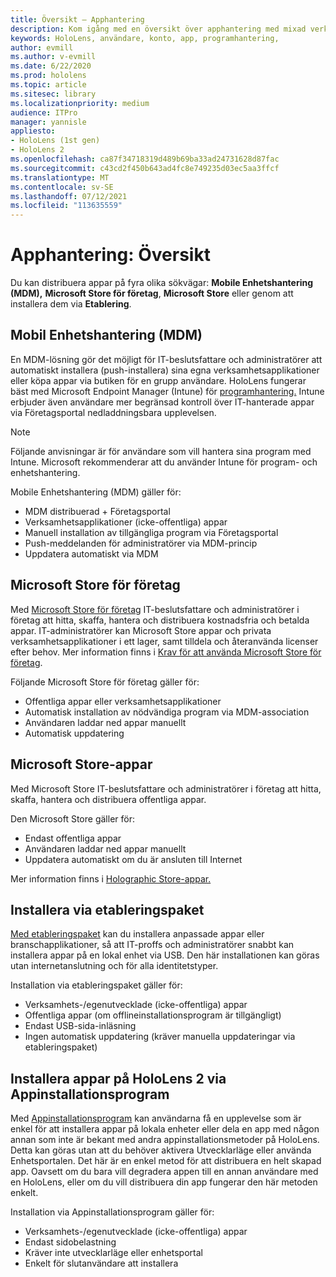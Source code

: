 ```yaml
---
title: Översikt – Apphantering
description: Kom igång med en översikt över apphantering med mixad verklighet med hantering av mobila enheter, Microsoft Store för företag och etableringspaket.
keywords: HoloLens, användare, konto, app, programhantering,
author: evmill
ms.author: v-evmill
ms.date: 6/22/2020
ms.prod: hololens
ms.topic: article
ms.sitesec: library
ms.localizationpriority: medium
audience: ITPro
manager: yannisle
appliesto:
- HoloLens (1st gen)
- HoloLens 2
ms.openlocfilehash: ca87f34718319d489b69ba33ad24731628d87fac
ms.sourcegitcommit: c43cd2f450b643ad4fc8e749235d03ec5aa3ffcf
ms.translationtype: MT
ms.contentlocale: sv-SE
ms.lasthandoff: 07/12/2021
ms.locfileid: "113635559"
---
```

# <a name="app-management-overview"></a>Apphantering: Översikt

Du kan distribuera appar på fyra olika sökvägar: **Mobile Enhetshantering (MDM),** **Microsoft Store för företag**, **Microsoft Store** eller genom att installera dem via **Etablering**.

## <a name="mobile-device-management-mdm"></a>Mobil Enhetshantering (MDM)

En MDM-lösning gör det möjligt för IT-beslutsfattare och administratörer att automatiskt installera (push-installera) sina egna verksamhetsapplikationer eller köpa appar via butiken för en grupp användare. HoloLens fungerar bäst med Microsoft Endpoint Manager (Intune) för [programhantering.](app-deploy-intune.md) Intune erbjuder även användare mer begränsad kontroll över IT-hanterade appar via Företagsportal nedladdningsbara upplevelsen.

> [!NOTE]
> Följande anvisningar är för användare som vill hantera sina program med Intune. Microsoft rekommenderar att du använder Intune för program- och enhetshantering.

Mobile Enhetshantering (MDM) gäller för:

* MDM distribuerad + Företagsportal
* Verksamhetsapplikationer (icke-offentliga) appar
* Manuell installation av tillgängliga program via Företagsportal
* Push-meddelanden för administratörer via MDM-princip
* Uppdatera automatiskt via MDM

## <a name="microsoft-store-for-business"></a>Microsoft Store för företag

Med [Microsoft Store för företag](app-deploy-store-business.md) IT-beslutsfattare och administratörer i företag att hitta, skaffa, hantera och distribuera kostnadsfria och betalda appar. IT-administratörer kan Microsoft Store appar och privata verksamhetsapplikationer i ett lager, samt tilldela och återanvända licenser efter behov. Mer information finns i [Krav för att använda Microsoft Store för företag](/microsoft-store/prerequisites-microsoft-store-for-business).

Följande Microsoft Store för företag gäller för:

* Offentliga appar eller verksamhetsapplikationer
* Automatisk installation av nödvändiga program via MDM-association
* Användaren laddar ned appar manuellt
* Automatisk uppdatering

## <a name="microsoft-store-apps"></a>Microsoft Store-appar

Med Microsoft Store IT-beslutsfattare och administratörer i företag att hitta, skaffa, hantera och distribuera offentliga appar.

Den Microsoft Store gäller för:

* Endast offentliga appar
* Användaren laddar ned appar manuellt
* Uppdatera automatiskt om du är ansluten till Internet

Mer information finns i [Holographic Store-appar.](/hololens/holographic-store-apps)

## <a name="install-via-provisioning-packages"></a>Installera via etableringspaket

[Med etableringspaket](app-deploy-provisioning-package.md) kan du installera anpassade appar eller branschapplikationer, så att IT-proffs och administratörer snabbt kan installera appar på en lokal enhet via USB. Den här installationen kan göras utan internetanslutning och för alla identitetstyper.

Installation via etableringspaket gäller för:

* Verksamhets-/egenutvecklade (icke-offentliga) appar
* Offentliga appar (om offlineinstallationsprogram är tillgängligt)
* Endast USB-sida-inläsning
* Ingen automatisk uppdatering (kräver manuella uppdateringar via etableringspaket)

## <a name="install-apps-on-hololens-2-via-app-installer"></a>Installera appar på HoloLens 2 via Appinstallationsprogram

Med [Appinstallationsprogram](app-deploy-app-installer.md) kan användarna få en upplevelse som är enkel för att installera appar på lokala enheter eller dela en app med någon annan som inte är bekant med andra appinstallationsmetoder på HoloLens. Detta kan göras utan att du behöver aktivera Utvecklarläge eller använda Enhetsportalen. Det här är en enkel metod för att distribuera en helt skapad app. Oavsett om du bara vill degradera appen till en annan användare med en HoloLens, eller om du vill distribuera din app fungerar den här metoden enkelt.

Installation via Appinstallationsprogram gäller för:

* Verksamhets-/egenutvecklade (icke-offentliga) appar
* Endast sidobelastning
* Kräver inte utvecklarläge eller enhetsportal
* Enkelt för slutanvändare att installera
